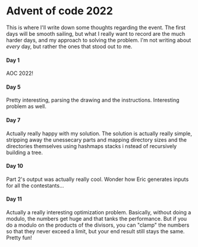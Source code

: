 # Advent of code 2022
This is where I'll write down some thoughts regarding the event.
The first days will be smooth sailing, but what I really want to 
record are the much harder days, and my approach to solving the problem.
I'm not writing about *every* day, but rather the ones that stood out to me.

#### Day 1
AOC 2022!

#### Day 5
Pretty interesting, parsing the drawing and the instructions.
Interesting problem as well.

#### Day 7
Actually really happy with my solution.
The solution is actually really simple, stripping away the unessecary 
parts and mapping directory sizes and the directories themselves using hashmaps stacks i
nstead of recursively building a tree.

#### Day 10
Part 2's output was actually really cool. 
Wonder how Eric generates inputs for all the contestants...

#### Day 11
Actually a really interesting optimization problem. Basically, without doing a modulo, the numbers get
huge and that tanks the performance. But if you do a modulo on the products of the divisors, you can 
"clamp" the numbers so that they never exceed a limit, but your end result still stays the same.
Pretty fun!